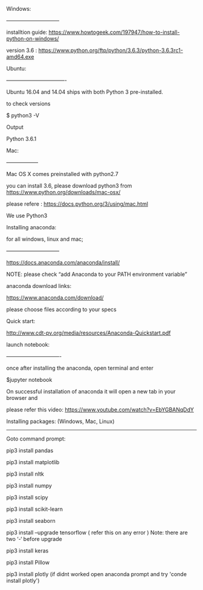
Windows:

——————————

installtion guide: https://www.howtogeek.com/197947/how-to-install-python-on-windows/

version 3.6 : https://www.python.org/ftp/python/3.6.3/python-3.6.3rc1-amd64.exe

 

Ubuntu:

———————————-

Ubuntu 16.04  and 14.04 ships with both Python 3 pre-installed.

to check versions

 

$ python3 -V

Output

Python 3.6.1

 

Mac:

——————

Mac  OS X comes preinstalled  with python2.7

you can install 3.6, please download python3 from https://www.python.org/downloads/mac-osx/

please refere : https://docs.python.org/3/using/mac.html

 

We use Python3

 

Installing anaconda:

 

for all windows, linux and mac;

——————————

https://docs.anaconda.com/anaconda/install/

NOTE: please check “add Anaconda to your PATH environment variable”

 

anaconda download links:

https://www.anaconda.com/download/

please choose files according to your specs

 

Quick start:

http://www.cdt-pv.org/media/resources/Anaconda-Quickstart.pdf

 

launch notebook:

——————————-

once after installing the anaconda, open terminal and enter

 

$jupyter notebook

 

On  successful installation of anaconda it will open a new tab in your browser and

please refer this video: https://www.youtube.com/watch?v=EbYGBANqDdY

 

Installing packages: (Windows, Mac, Linux)

**************************

Goto command prompt:

pip3 install pandas

pip3 install matplotlib

pip3 install nltk

pip3 install numpy

pip3 install scipy

pip3 install scikit-learn

pip3 install seaborn

pip3 install –upgrade tensorflow ( refer this on any error ) Note: there are two ‘-‘ before upgrade

pip3 install keras

pip3 install Pillow

pip3 install plotly (if didnt worked open anaconda prompt and try 'conde install plotly')

